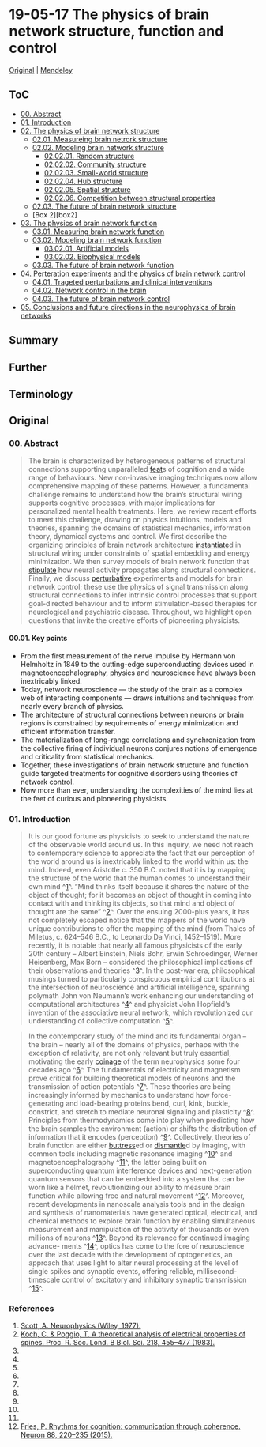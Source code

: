 <!--
Filename: 	190517_LynnChristopherW_2019.md
Project: 	/Users/shume/Documents/Cahier
Author: 	shumez <https://github.com/shumez>
Created: 	2019-05-17 20:31:0
Modified: 	2019-05-18 11:49:28
-----
Copyright (c) 2019 shumez
-->

# 19-05-17 The physics of brain network structure, function and control

[Original] | [Mendeley]

## ToC

* [00. Abstract][00]
* [01. Introduction][01]
* [02. The physics of brain network structure][02]
	* [02.01. Measureing brain netrork structure][0201]
	* [02.02. Modeling brain network structure][0202]
		* [02.02.01. Random structure][020201]
		* [02.02.02. Community structure][020202]
		* [02.02.03. Small-world structure][020203]
		* [02.02.04. Hub structure][020204]
		* [02.02.05. Spatial structure][020205]
		* [02.02.06. Competition between structural properties][020206]
	* [02.03. The future of brain network structure][0203]
	* [Box 2][box2]
* [03. The physics of brain network function][03]
	* [03.01. Measuring brain network function][0301]
	* [03.02. Modeling brain network function][0302]
		* [03.02.01. Artificial models][030201]
		* [03.02.02. Biophysical models][030202]
	* [03.03. The future of brain network function][0303]
* [04. Perteration experiments and the physics of brain network control][04]
	* [04.01. Trageted perturbations and clinical interventions][0401]
	* [04.02. Network control in the brain][0402]
	* [04.03. The future of brain network control][0403]
* [05. Conclusions and future directions in the neurophysics of brain networks][05]


## Summary

## Further

## Terminology


## Original

### 00. Abstract

> The brain is characterized by heterogeneous patterns of structural connections supporting unparalleled [feat]s of cognition and a wide range of behaviours. New non-invasive imaging techniques now allow comprehensive mapping of these patterns. However, a fundamental challenge remains to understand how the brain’s structural wiring supports cognitive processes, with major implications for personalized mental health treatments. Here, we review recent efforts to meet this challenge, drawing on physics intuitions, models and theories, spanning the domains of statistical mechanics, information theory, dynamical systems and control. We first describe the organizing principles of brain network architecture [instantiate]d in structural wiring under constraints of spatial embedding and energy minimization. We then survey models of brain network function that [stipulate] how neural activity propagates along structural connections. Finally, we discuss [perturbative] experiments and models for brain network control; these use the physics of signal transmission along structural connections to infer intrinsic control processes that support goal-directed behaviour and to inform stimulation-based therapies for neurological and psychiatric disease. Throughout, we highlight open questions that invite the creative efforts of pioneering physicists.

#### 00.01. Key points

* From the first measurement of the nerve impulse by Hermann von Helmholtz in 1849 to the cutting-edge superconducting devices used in magnetoencephalography, physics and neuroscience have always been inextricably linked.
* Today, network neuroscience — the study of the brain as a complex web of interacting components — draws intuitions and techniques from nearly every branch of physics.
* The architecture of structural connections between neurons or brain regions is constrained by requirements of energy minimization and efficient information transfer.
* The materialization of long-range correlations and synchronization from the collective firing of individual neurons conjures notions of emergence and criticality from statistical mechanics.
* Together, these investigations of brain network structure and function guide targeted treatments for cognitive disorders using theories of network control.
* Now more than ever, understanding the complexities of the mind lies at the feet of curious and pioneering physicists.

### 01. Introduction

> It is our good fortune as physicists to seek to understand the nature of the observable world around us. In this inquiry, we need not reach to contemporary science to appreciate the fact that our perception of the world around us is inextricably linked to the world within us: the mind. Indeed, even Aristotle c. 350 B.C. noted that it is by mapping the structure of the world that the human comes to understand their own mind ^[1][ref01]^. “Mind thinks itself because it shares the nature of the object of thought; for it becomes an object of thought in coming into contact with and thinking its objects, so that mind and object of thought are the same” ^[2][ref02]^. Over the ensuing 2000-plus years, it has not completely escaped notice that the mappers of the world have unique contributions to offer the mapping of the mind (from Thales of Miletus, c. 624–546 B.C., to Leonardo Da Vinci, 1452–1519). More recently, it is notable that nearly all famous physicists of the early 20th century – Albert Einstein, Niels Bohr, Erwin Schroedinger, Werner Heisenberg, Max Born – considered the philosophical implications of their observations and theories ^[3][ref03]^. In the post-war era, philosophical musings turned to particularly conspicuous empirical contributions at the intersection of neuroscience and artificial intelligence, spanning polymath John von Neumann’s work enhancing our understanding of computational architectures ^[4][ref04]^ and physicist John Hopfield’s invention of the associative neural network, which revolutionized our understanding of collective computation ^[5][ref05]^.

> In the contemporary study of the mind and its fundamental organ – the brain – nearly all of the domains of physics, perhaps with the exception of relativity, are not only relevant but truly essential, motivating the early [coinage] of the term neurophysics some four decades ago ^[6][ref06]^. The fundamentals of electricity and magnetism prove critical for building theoretical models of neurons and the transmission of action potentials ^[7][ref07]^. These theories are being increasingly informed by mechanics to understand how force-generating and load-bearing proteins bend, curl, kink, buckle, constrict, and stretch to mediate neuronal signaling and plasticity ^[8][ref08]^. Principles from thermodynamics come into play when predicting how the brain samples the environment (action) or shifts the distribution of information that it encodes (perception) ^[9][ref09]^. Collectively, theories of brain function are either [buttress]ed or [dismantle]d by imaging, with common tools including magnetic resonance imaging ^[10][ref10]^ and magnetoencephalography ^[11][ref11]^, the latter being built on superconducting quantum interference devices and next-generation quantum sensors that can be embedded into a system that can be worn like a helmet, revolutionizing our ability to measure brain function while allowing free and natural movement ^[12][ref12]^. Moreover, recent developments in nanoscale analysis tools and in the design and synthesis of nanomaterials have generated optical, electrical, and chemical methods to explore brain function by enabling simultaneous measurement and manipulation of the activity of thousands or even millions of neurons ^[13][ref13]^. Beyond its relevance for continued imaging advance- ments ^[14][ref14]^, optics has come to the fore of neuroscience over the last decade with the development of optogenetics, an approach that uses light to alter neural processing at the level of single spikes and synaptic events, offering reliable, millisecond-timescale control of excitatory and inhibitory synaptic transmission ^[15][ref15]^.




<!-- [![fig01][fig01]][fig01] -->

### References

01. [Scott, A. Neurophysics (Wiley, 1977).][ref01]
02. [Koch, C. & Poggio, T. A theoretical analysis of electrical properties of spines. Proc. R. Soc. Lond. B Biol. Sci. 218, 455–477 (1983).][ref02]
03. 
04. 
05. 
06. 
07. 
08. 
09. 
10. 
11. 
12. [Fries, P. Rhythms for cognition: communication through coherence. Neuron 88, 220–235 (2015).][ref12]

## 

<style type="text/css">
	img{width: 50%; float: right;}
</style>

<!-- -------------------------------------------- -->
[Original]: https://www.nature.com/articles/s42254-019-0040-8
[Mendeley]: https://www.mendeley.com/viewer/?fileId=78370c2e-5094-45f9-7007-f9d192a513ef&documentId=0f2066dc-1282-395d-a1f0-9718a7c5860e

[00]: #00_abstract
[01]: #01_introduction
[02]: #02_the_physics_of_brain_network_structure
[0201]: #0201_measureing_brain_netrork_structure
[0202]: #0202_modeling_brain_network_structure
[020201]: #020201_random_structure
[020202]: #020202_community_structure
[020203]: #020203_small-world_structure
[020204]: #020204_hub_structure
[020205]: #020205_spatial_structure
[020206]: #020206_competition_between_structural_properties
[0203]: #0203_the_future_of_brain_network_structure
[03]: #03_the_physics_of_brain_network_function
[0301]: #0301_measuring_brain_network_function
[0302]: #0302_modeling_brain_network_function
[030201]: #030201_artificial_models
[030202]: #030202_biophysical_models
[0303]: #0303_the_future_of_brain_network_function
[04]: #04_perteration_experiments_and_the_physics_of_brain_network_control
[0401]: #0401_trageted_perturbations_and_clinical_interventions
[0402]: #0402_network_control_in_the_brain
[0403]: #0403_the_future_of_brain_network_control
[05]: #05_conclusions_and_future_directions_in_the_neurophysics_of_brain_networks

<!-- fig -->
[fig01]: .


<!-- ref -->
[ref01]: . "Scott, A. Neurophysics (Wiley, 1977)."
[ref02]: . "Koch, C. & Poggio, T. A theoretical analysis of electrical properties of spines. Proc. R. Soc. Lond. B Biol. Sci. 218, 455–477 (1983)."
[ref03]: .
[ref04]: .
[ref05]: .
[ref06]: .
[ref07]: .
[ref08]: .
[ref09]: .
[ref10]: .
[ref11]: .
[ref12]: https://www.sciencedirect.com/science/article/pii/S0896627315008235 "Fries, P. Rhythms for cognition: communication through coherence. Neuron 88, 220–235 (2015)."
[ref13]: .
[ref14]: .
[ref15]: .



<!-- terminology -->
[feat]: . "偉業"
[instantiate]: . "例示する"
[stipulate]: . "規定する"
[perturbative]: . "動揺, 混乱"
[coinage]: . "硬貨"
[buttress]: . "控壁で支える, 支持する, 強化する"
[dismantle]: . "分解する, 取り壊す"